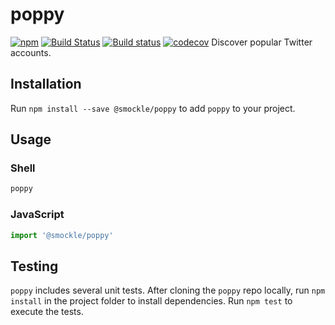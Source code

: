 # poppy
[![npm](https://img.shields.io/npm/v/@smockle/poppy.svg)](https://www.npmjs.com/package/@smockle/poppy)
[![Build Status](https://travis-ci.org/smockle/poppy.svg?branch=master)](https://travis-ci.org/smockle/poppy)
[![Build status](https://ci.appveyor.com/api/projects/status/t3j9ve636jbh9o92?svg=true)](https://ci.appveyor.com/project/smockle/poppy)
[![codecov](https://codecov.io/gh/smockle/poppy/branch/master/graph/badge.svg)](https://codecov.io/gh/smockle/poppy)
Discover popular Twitter accounts.

## Installation
Run `npm install --save @smockle/poppy` to add `poppy` to your project.

## Usage
### Shell
```Bash
poppy
```
### JavaScript
```JavaScript
import '@smockle/poppy'
```

## Testing
`poppy` includes several unit tests. After cloning the `poppy` repo locally, run `npm install` in the project folder to install dependencies. Run `npm test` to execute the tests.
